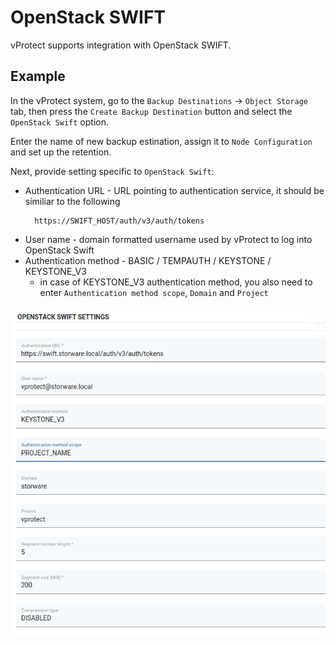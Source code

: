 # OpenStack SWIFT

vProtect supports integration with OpenStack SWIFT.

## Example

In the vProtect system, go to the `Backup Destinations` -> `Object Storage` tab, then press the `Create Backup Destination` button and select the `OpenStack Swift` option.

Enter the name of new backup estination, assign it to `Node Configuration` and set up the retention.

Next, provide setting specific to `OpenStack Swift`:
* Authentication URL - URL pointing to authentication service, it should be similiar to the following
  ```text
    https://SWIFT_HOST/auth/v3/auth/tokens
  ```
* User name - domain formatted username used by vProtect to log into OpenStack Swift
* Authentication method - BASIC / TEMPAUTH / KEYSTONE / KEYSTONE_V3
  * in case of KEYSTONE_V3 authentication method, you also need to enter `Authentication method scope`, `Domain` and `Project`

![](../../../.gitbook/assets/swift-example.png)


